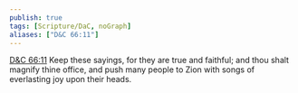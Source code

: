 ```yaml
---
publish: true
tags: [Scripture/DaC, noGraph]
aliases: ["D&C 66:11"]
---
```

[D&C 66:11](https://churchofjesuschrist.org/study/scriptures/dc-testament/dc/66?lang=eng&id=p11#p11) Keep these sayings, for they are true and faithful; and thou shalt magnify thine office, and push many people to Zion with songs of everlasting joy upon their heads.
